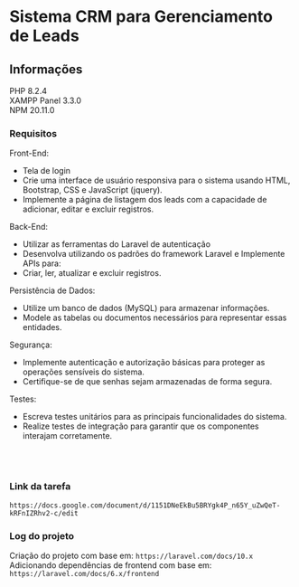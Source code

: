 # Sistema CRM para Gerenciamento de Leads

## Informações

PHP 8.2.4<br />
XAMPP Panel 3.3.0<br />
NPM 20.11.0<br />

### Requisitos

Front-End:
- Tela de login
- Crie uma interface de usuário responsiva para o sistema usando HTML, Bootstrap, CSS e JavaScript (jquery).
- Implemente a página de listagem dos leads com a capacidade de adicionar, editar e excluir registros.

Back-End:
- Utilizar as ferramentas do Laravel de autenticação
- Desenvolva utilizando os padrões do framework Laravel e Implemente APIs para:
- Criar, ler, atualizar e excluir registros.

Persistência de Dados:
- Utilize um banco de dados (MySQL) para armazenar informações.
- Modele as tabelas ou documentos necessários para representar essas entidades.

Segurança:
- Implemente autenticação e autorização básicas para proteger as operações sensíveis do sistema.
- Certifique-se de que senhas sejam armazenadas de forma segura.

Testes:
- Escreva testes unitários para as principais funcionalidades do sistema.
- Realize testes de integração para garantir que os componentes interajam corretamente.

<br /><br />

### Link da tarefa

`https://docs.google.com/document/d/1151DNeEkBu5BRYgk4P_n65Y_uZwQeT-kRFnIZRhv2-c/edit`

### Log do projeto

Criação do projeto com base em: `https://laravel.com/docs/10.x` <br />
Adicionando dependências de frontend com base em: `https://laravel.com/docs/6.x/frontend` <br />